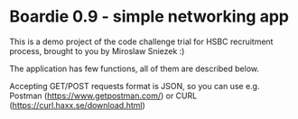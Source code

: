 # Boardie 0.9 - simple networking app

This is a demo project of the code challenge trial for HSBC recruitment process, 
brought to you by Miroslaw Sniezek :)

The application has few functions, all of them are described below.

Accepting GET/POST requests format is JSON, so you can use e.g. 
Postman (https://www.getpostman.com/)
or CURL (https://curl.haxx.se/download.html)


